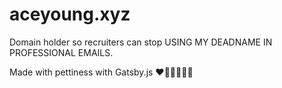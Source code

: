# aceyoung.xyz

Domain holder so recruiters can stop USING MY DEADNAME IN PROFESSIONAL EMAILS.

Made with pettiness with Gatsby.js ❤️🧡💛💚💙💜
